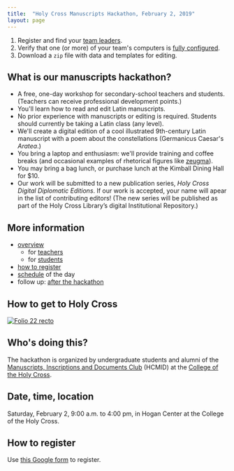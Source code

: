 ```yaml
---
title:  "Holy Cross Manuscripts Hackathon, February 2, 2019"
layout: page
---
```



1.  Register and find your [team leaders](teamleaders).
2.  Verify that one (or more) of your team's computers  is [fully configured](preparation).
2.  Download a `zip` file with data and templates for editing.

## What is our manuscripts hackathon?

-   A free, one-day workshop for secondary-school teachers and students.  (Teachers can receive professional development points.)
-   You'll learn how to read and edit Latin manuscripts.
-   No prior experience with manuscripts or editing is required. Students should currently be taking a Latin class (any level).
-   We'll create a digital edition of a cool illustrated 9th-century Latin  manuscript with a poem about the constellations (Germanicus Caesar's *Aratea*.)
- You bring a laptop and enthusiasm: we'll provide training and coffee breaks (and occasional examples of rhetorical figures like [zeugma](http://examples.yourdictionary.com/examples-of-zeugma.html)).
-  You may bring a bag lunch, or purchase lunch at the Kimball Dining Hall for $10.
-  Our work will be submitted to a new publication series, *Holy Cross Digital Diplomatic  Editions*.  If our work is accepted, your name will apear in the list of contributing editors!  (The new series will be published as part of the Holy Cross Library’s digital Institutional Repository.)



## More information

-   [overview](overview)
    -   for [teachers](teachers)
    -   for [students](students)
-   [how to register](registration)
-   [schedule](schedule) of the day
-   follow up: [after the hackathon](followup)


##  How to get to Holy Cross

[![Folio 22 recto](http://www.homermultitext.org/iipsrv?OBJ=IIP,1.0&FIF=/project/homer/pyramidal/deepzoom/ecod/bern318imgs/v1/bern318_022r.tif&RGN=0.1041,0.3373,0.5885,0.3833&wID=300&CVT=JPEG)](https://www.holycross.edu/visitors)


## Who's doing this?

The hackathon is organized by undergraduate students and alumni of the [Manuscripts, Inscriptions and Documents Club](http://hcmid.github.io/) (HCMID) at the [College of the Holy Cross](https://www.holycross.edu/).

## Date, time, location

Saturday, February 2, 9:00 a.m. to 4:00 pm, in Hogan Center at the College of the Holy Cross.


## How to register

Use [this Google form](https://goo.gl/forms/bNGXMRCcYQ2vSXbh2) to register.
